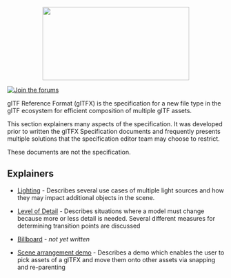 <!--
Copyright 2022 The Khronos Group Inc.
SPDX-License-Identifier: CC-BY-4.0
-->

<p align="center">
<img src="../specification/figures/glTF.svg" width="340" height="170" />
</p>

[![Join the forums](https://img.shields.io/badge/discuss-in%20forums-blue.svg)](https://community.khronos.org/c/gltf-general)

glTF Reference Format (glTFX) is the specification for a new file type in the glTF ecosystem for efficient composition of multiple glTF assets.

This section explainers many aspects of the specification. It was developed prior to written the glTFX Specification documents and frequently presents multiple solutions that the specification editor team may choose to restrict.

These documents are not the specification.

## Explainers

* [Lighting](lighting.md) - Describes several use cases of multiple light sources and how they may impact additional objects in the scene.

* [Level of Detail](level-of-detail.md) - Describes situations where a model must change because more or less detail is needed. Several different measures for determining transition points are discussed

* [Billboard](billboard.md) - _not yet written_

* [Scene arrangement demo](scene-arrangement.md) - Describes a demo which enables the user to pick assets of a glTFX and move them onto other assets via snapping and re-parenting
